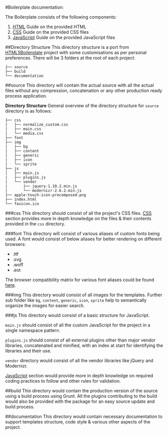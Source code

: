 #Boilerplate documentation:

The Boilerplate consists of the following components:

1. [HTML](html.md) Guide on the provided HTML 
2. [CSS](css.md) Guide on the provided CSS files
3. [JavaScript](js.md) Guide on the provided JavaScript files


##Directory Structure
This directory structure is a port from [HTML5Boilerplate](http://html5boilerplate.com/) project with some customisations as per personal preferences. There will be 3 folders at the root of each project:

    ├── source
    ├── build
    └── documentation
    
##source
This directory will contain the actual source with all the actual files without any compression, concatenation or any other production ready process application.


**Directory Structure** General overview of the directory structure for `source` directory is as follows:
    
    ├── css
    |	├── normalize_custom.css
    |	├── main.css
    |	└── media.css
	├── font
    ├── img
	|   ├── bg
	|	├── content
	|	├── generic
	|	├── icon
	|	└── sprite
    ├── js
	|   ├── main.js
	|   ├── plugins.js
	|	└── vendor
	|   	├── jquery-1.10.2.min.js
	|   	└── modernizr-2.6.2.min.js
    ├── apple-touch-icon-precomposed.png
    ├── index.html
	└── favicon.ico

###css
This directory should consist of all the project's CSS files. [CSS](css.md) section provides more in depth knowledge on the files & their contents provided in the `css` directory. 

###font
This directory will consist of various aliases of custom fonts being used. A font would consist of below aliases for better rendering on different browsers:

- .ttf
- .svg
- .woff
- .eot
       
The browser compatibility matrix for various font aliases could be found [here](http://webfonts.info/node/379).

###img
This directory would consist of all images for the templates. Further sub folder like `bg`, `content`, `generic`, `icon`, `sprite` help to semantically organize the images for easier search.

###js
This directory would consist of a basic structure for JavaScript. 

`main.js` should consist of all the custom JavaScript for the project in a single namespace pattern. 

`plugins.js` should consist of all external plugins other than major vendor libraries, concatenated and minified, with an index at start for identifying the libraries and their use.

`vendor` directory would consist of all the vendor libraries like jQuery and Modernizr.

[JavaScript](js.md) section would provide more in depth knowledge on required coding practices to follow and other rules for validation.  

##build
This directory would contain the production version of the source using a build process using Grunt. All the plugins contributing to the build would also be provided with the package for an easy source update and build process. 

##documentation
This directory would contain necessary documentation to support templates structure, code style & various other aspects of the project.





    